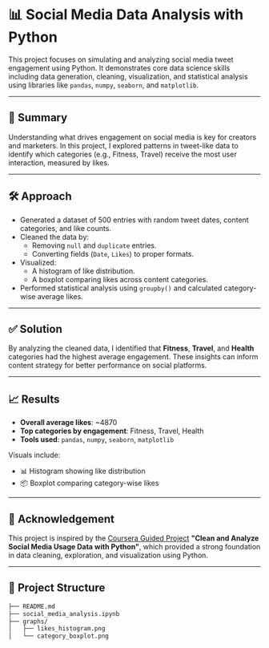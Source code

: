 # 📊 Social Media Data Analysis with Python

This project focuses on simulating and analyzing social media tweet engagement using Python. It demonstrates core data science skills including data generation, cleaning, visualization, and statistical analysis using libraries like `pandas`, `numpy`, `seaborn`, and `matplotlib`.

---

## 🧠 Summary

Understanding what drives engagement on social media is key for creators and marketers. In this project, I explored patterns in tweet-like data to identify which categories (e.g., Fitness, Travel) receive the most user interaction, measured by likes.

---

## 🛠️ Approach

- Generated a dataset of 500 entries with random tweet dates, content categories, and like counts.
- Cleaned the data by:
  - Removing `null` and `duplicate` entries.
  - Converting fields (`Date`, `Likes`) to proper formats.
- Visualized:
  - A histogram of like distribution.
  - A boxplot comparing likes across content categories.
- Performed statistical analysis using `groupby()` and calculated category-wise average likes.

---

## ✅ Solution

By analyzing the cleaned data, I identified that **Fitness**, **Travel**, and **Health** categories had the highest average engagement. These insights can inform content strategy for better performance on social platforms.

---

## 📈 Results

- **Overall average likes**: ~4870  
- **Top categories by engagement**: Fitness, Travel, Health  
- **Tools used**: `pandas`, `numpy`, `seaborn`, `matplotlib`

Visuals include:
- 📊 Histogram showing like distribution
- 📦 Boxplot comparing category-wise likes

---

## 🙏 Acknowledgement

This project is inspired by the [Coursera Guided Project](https://www.coursera.org/learn/analyze-social-media-python/home) **"Clean and Analyze Social Media Usage Data with Python"**, which provided a strong foundation in data cleaning, exploration, and visualization using Python.

---

## 📁 Project Structure

```bash
├── README.md
├── social_media_analysis.ipynb
├── graphs/
│   ├── likes_histogram.png
│   └── category_boxplot.png
